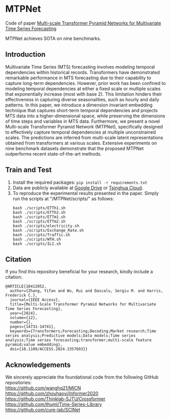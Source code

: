 # MTPNet
Code of paper [Multi-scale Transformer Pyramid Networks for Multivariate Time Series Forecasting](https://ieeexplore.ieee.org/abstract/document/10412052)

MTPNet achieves SOTA on nine benchmarks.

## Introduction
Multivariate Time Series (MTS) forecasting involves modeling temporal dependencies within historical records. Transformers have demonstrated remarkable performance in MTS forecasting due to their capability to capture long-term dependencies. However, prior work has been confined to modeling temporal dependencies at either a fixed scale or multiple scales that exponentially increase (most with base 2). This limitation hinders their effectiveness in capturing diverse seasonalities, such as hourly and daily patterns. In this paper, we introduce a dimension invariant embedding technique that captures short-term temporal dependencies and projects MTS data into a higher-dimensional space, while preserving the dimensions of time steps and variables in MTS data. Furthermore, we present a novel Multi-scale Transformer Pyramid Network (MTPNet), specifically designed to effectively capture temporal dependencies at multiple unconstrained scales. The predictions are inferred from multi-scale latent representations obtained from transformers at various scales. Extensive experiments on nine benchmark datasets demonstrate that the proposed MTPNet outperforms recent state-of-the-art methods.

## Train and Test
1. Install the required packages: `pip install -r requirements.txt`
2. Data are publicly available at [Google Drive](https://drive.google.com/file/d/1CC4ZrUD4EKncndzgy5PSTzOPSqcuyqqj/view?usp=sharing) or [Tsinghua Cloud](https://cloud.tsinghua.edu.cn/f/b8f4a78a39874ac9893e/?dl=1).
3. To reproduce the experimental results presented in the paper. Simply run the scripts at "/MTPNet/scripts/" as follows:
   ```
   bash ./scripts/ETTh1.sh
   bash ./scripts/ETTh2.sh
   bash ./scripts/ETTm1.sh
   bash ./scripts/ETTm2.sh
   bash ./scripts/electricity.sh
   bash ./scripts/Exchange_Rate.sh
   bash ./scripts/Traffic.sh
   bash ./scripts/WTH.sh
   bash ./scripts/ILI.sh
   ```

## Citation
If you find this repository beneficial for your research, kindly include a citation:
```
@ARTICLE{10412052,
  author={Zhang, Yifan and Wu, Rui and Dascalu, Sergiu M. and Harris, Frederick C.},
  journal={IEEE Access}, 
  title={Multi-Scale Transformer Pyramid Networks for Multivariate Time Series Forecasting}, 
  year={2024},
  volume={12},
  number={},
  pages={14731-14741},
  keywords={Transformers;Forecasting;Decoding;Market research;Time series analysis;Predictive models;Data models;Time series analysis;Time series forecasting;transformer;multi-scale feature pyramid;value embedding},
  doi={10.1109/ACCESS.2024.3357693}}
```

## Acknowledgements
We sincerely appreciate the foundational code from the following GitHub repositories: \
https://github.com/wanghq21/MICN \
https://github.com/zhouhaoyi/Informer2020 \
https://github.com/Thinklab-SJTU/Crossformer \
https://github.com/thuml/Time-Series-Library \
https://github.com/cure-lab/SCINet
